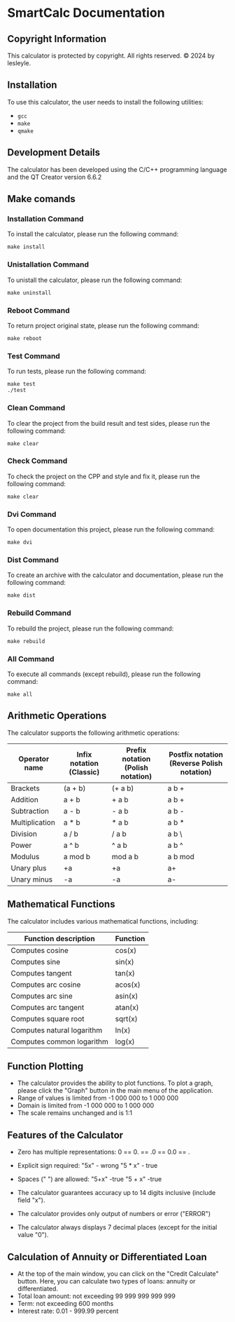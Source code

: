 # SmartCalc Documentation

## Copyright Information
This calculator is protected by copyright. All rights reserved.
© 2024 by lesleyle.

## Installation
To use this calculator, the user needs to install the following utilities:
- `gcc`
- `make`
- `qmake`

## Development Details
The calculator has been developed using the C/C++ programming language and the QT Creator version 6.6.2

## Make comands
### Installation Command
To install the calculator, please run the following command:
```
make install
```
### Unistallation Command
To unistall the calculator, please run the following command:
```
make uninstall
```
### Reboot Command
To return project original state, please run the following command:
```
make reboot
```
### Test Command
To run tests, please run the following command:
```
make test
./test
```
### Clean Command
To clear the project from the build result and test sides, please run the following command:
 ```
make clear
```
### Check Command
To check the project on the CPP and style and fix it, please run the following command:
 ```
make clear
```
### Dvi Command
To open documentation this project, please run the following command:
 ```
make dvi
```
### Dist Command
To create an archive with the calculator and documentation, please run the following command:
 ```
make dist
```
### Rebuild Command
To rebuild the project, please run the following command:
 ```
make rebuild
```
### All Command
To execute all commands (except rebuild), please run the following command:
 ```
make all
```

## Arithmetic Operations
The calculator supports the following arithmetic operations:

| Operator name | Infix notation (Classic) | Prefix notation (Polish notation) | Postfix notation (Reverse Polish notation) |
| --------- | ------ | ------ | -------------- |
| Brackets | (a + b) | (+ a b) | a b + |
| Addition | a + b | + a b | a b + |
| Subtraction | a - b | - a b | a b - |
| Multiplication | a * b | * a b | a b * |
| Division | a / b | / a b | a b \ |
| Power | a ^ b | ^ a b | a b ^ |
| Modulus | a mod b | mod a b | a b mod |
| Unary plus | +a | +a | a+ |
| Unary minus | -a | -a | a- |


## Mathematical Functions
The calculator includes various mathematical functions, including:

| Function description | Function |
| -------------------- | -------- |
| Computes cosine    | cos(x)  |
| Computes sine      | sin(x)  |
| Computes tangent   | tan(x)  |
| Computes arc cosine | acos(x) |
| Computes arc sine  | asin(x) |
| Computes arc tangent | atan(x) |
| Computes square root | sqrt(x) |
| Computes natural logarithm | ln(x) |
| Computes common logarithm | log(x) |


## Function Plotting
* The calculator provides the ability to plot functions. To plot a graph, please click the "Graph" button in the main menu of the application.
* Range of values is limited from -1 000 000 to 1 000 000
* Domain is limited from -1 000 000 to 1 000 000
* The scale remains unchanged and is 1:1

## Features of the Calculator
* Zero has multiple representations:
0 == 0. == .0 == 0.0 == .

* Explicit sign required:
"5x" - wrong
"5 * x" - true

* Spaces (" ") are allowed:
"5+x" -true
"5 + x" -true

* The calculator guarantees accuracy up to 14 digits inclusive (include field "x").
* The calculator provides only output of numbers or error ("ERROR")
* The calculator always displays 7 decimal places (except for the initial value "0").

## Calculation of Annuity or Differentiated Loan
* At the top of the main window, you can click on the "Credit Calculate" button. Here, you can calculate two types of loans: annuity or differentiated.
* Total loan amount: not exceeding 99 999 999 999 999
* Term: not exceeding 600 months
* Interest rate: 0.01 - 999.99 percent

        
